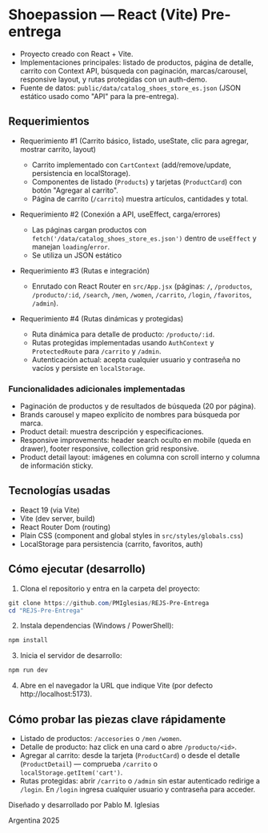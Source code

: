 
# Shoepassion — React (Vite) Pre-entrega


- Proyecto creado con React + Vite.
- Implementaciones principales: listado de productos, página de detalle, carrito con Context API, búsqueda con paginación, marcas/carousel, responsive layout, y rutas protegidas con un auth-demo.
- Fuente de datos: `public/data/catalog_shoes_store_es.json` (JSON estático usado como "API" para la pre-entrega).

## Requerimientos

- Requerimiento #1 (Carrito básico, listado, useState, clic para agregar, mostrar carrito, layout)
	- Carrito implementado con `CartContext` (add/remove/update, persistencia en localStorage).
	- Componentes de listado (`Products`) y tarjetas (`ProductCard`) con botón "Agregar al carrito".
	- Página de carrito (`/carrito`) muestra artículos, cantidades y total.

- Requerimiento #2 (Conexión a API, useEffect, carga/errores)
	- Las páginas cargan productos con `fetch('/data/catalog_shoes_store_es.json')` dentro de `useEffect` y manejan `loading`/`error`.
	- Se utiliza un JSON estático

- Requerimiento #3 (Rutas e integración)
	- Enrutado con React Router en `src/App.jsx` (páginas: `/`, `/productos`, `/producto/:id`, `/search`, `/men`, `/women`, `/carrito`, `/login`, `/favoritos`, `/admin`).

- Requerimiento #4 (Rutas dinámicas y protegidas) 
	- Ruta dinámica para detalle de producto: `/producto/:id`.
	- Rutas protegidas implementadas usando `AuthContext` y `ProtectedRoute` para `/carrito` y `/admin`.
	- Autenticación actual: acepta cualquier usuario y contraseña no vacíos y persiste en `localStorage`.
	

### Funcionalidades adicionales implementadas
- Paginación de productos y de resultados de búsqueda (20 por página).
- Brands carousel y mapeo explícito de nombres para búsqueda por marca.
- Product detail: muestra descripción y especificaciones.
- Responsive improvements: header search oculto en mobile (queda en drawer), footer responsive, collection grid responsive.
- Product detail layout: imágenes en columna con scroll interno y columna de información sticky.

## Tecnologías usadas
- React 19 (via Vite)
- Vite (dev server, build)
- React Router Dom (routing)
- Plain CSS (component and global styles in `src/styles/globals.css`)
- LocalStorage para persistencia (carrito, favoritos, auth)

## Cómo ejecutar (desarrollo)

1. Clona el repositorio y entra en la carpeta del proyecto:
```powershell
git clone https://github.com/PMIglesias/REJS-Pre-Entrega
cd "REJS-Pre-Entrega"
```
2. Instala dependencias (Windows / PowerShell):
```powershell
npm install
```
3. Inicia el servidor de desarrollo:
```powershell
npm run dev
```
4. Abre en el navegador la URL que indique Vite (por defecto http://localhost:5173).

## Cómo probar las piezas clave rápidamente
- Listado de productos: `/accesories` o `/men` `/women`.
- Detalle de producto: haz click en una card o abre `/producto/<id>`.
- Agregar al carrito: desde la tarjeta (`ProductCard`) o desde el detalle (`ProductDetail`) — comprueba `/carrito` o `localStorage.getItem('cart')`.
- Rutas protegidas: abrir `/carrito` o `/admin` sin estar autenticado redirige a `/login`. En `/login` ingresa cualquier usuario y contraseña para acceder.

Diseñado y desarrollado por Pablo M. Iglesias

Argentina 2025